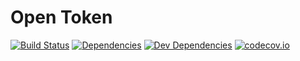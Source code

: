 Open Token
=========
[![Build Status][travis-image]][Travis CI]
[![Dependencies][dependencies-image]][Dependencies]
[![Dev Dependencies][devdependencies-image]][Dev Dependencies]
[![codecov.io][codecov-image]][Code Coverage]


[Code Coverage]: https://codecov.io/github/opentoken-io/opentoken?branch=master
[codecov-image]: https://codecov.io/github/opentoken-io/opentoken/coverage.svg?branch=master
[Dev Dependencies]: https://david-dm.org/opentoken-io/opentoken#info=devDependencies
[devdependencies-image]: https://david-dm.org/opentoken-io/opentoken/dev-status.png
[Dependencies]: https://david-dm.org/opentoken-io/opentoken
[dependencies-image]: https://david-dm.org/opentoken-io/opentoken.png
[travis-image]: https://secure.travis-ci.org/opentoken-io/opentoken.png
[Travis CI]: http://travis-ci.org/opentoken-io/opentoken

